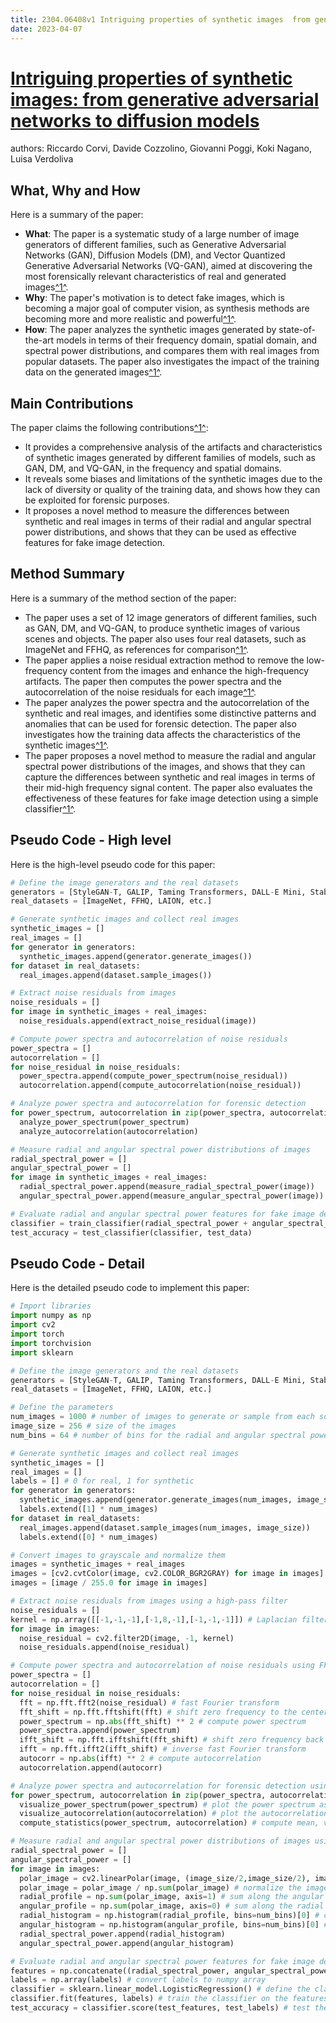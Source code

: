 ```yaml
---
title: 2304.06408v1 Intriguing properties of synthetic images  from generative adversarial networks to diffusion models
date: 2023-04-07
---
```


# [Intriguing properties of synthetic images: from generative adversarial networks to diffusion models](http://arxiv.org/abs/2304.06408v1)

authors: Riccardo Corvi, Davide Cozzolino, Giovanni Poggi, Koki Nagano, Luisa Verdoliva


## What, Why and How

[1]: https://arxiv.org/abs/2304.06408 "[2304.06408] Intriguing properties of synthetic images: from generative ..."
[2]: https://arxiv.org/pdf/2304.06408.pdf "arXiv:2304.06408v1 [cs.CV] 13 Apr 2023"
[3]: https://lib-arxiv-017.serverfarm.cornell.edu/abs/2304.06408v1 "[2304.06408v1] Intriguing properties of synthetic images: from ..."

Here is a summary of the paper:

- **What**: The paper is a systematic study of a large number of image generators of different families, such as Generative Adversarial Networks (GAN), Diffusion Models (DM), and Vector Quantized Generative Adversarial Networks (VQ-GAN), aimed at discovering the most forensically relevant characteristics of real and generated images[^1^][1].
- **Why**: The paper's motivation is to detect fake images, which is becoming a major goal of computer vision, as synthesis methods are becoming more and more realistic and powerful[^1^][1].
- **How**: The paper analyzes the synthetic images generated by state-of-the-art models in terms of their frequency domain, spatial domain, and spectral power distributions, and compares them with real images from popular datasets. The paper also investigates the impact of the training data on the generated images[^1^][1].

## Main Contributions

[1]: https://arxiv.org/abs/2304.06408 "[2304.06408] Intriguing properties of synthetic images: from generative ..."
[2]: https://arxiv.org/pdf/2304.06408.pdf "arXiv:2304.06408v1 [cs.CV] 13 Apr 2023"
[3]: http://export.arxiv.org/abs/2305.06408v1 "[2305.06408v1] Accelerating Batch Active Learning Using Continual ..."

The paper claims the following contributions[^1^][1]:

- It provides a comprehensive analysis of the artifacts and characteristics of synthetic images generated by different families of models, such as GAN, DM, and VQ-GAN, in the frequency and spatial domains.
- It reveals some biases and limitations of the synthetic images due to the lack of diversity or quality of the training data, and shows how they can be exploited for forensic purposes.
- It proposes a novel method to measure the differences between synthetic and real images in terms of their radial and angular spectral power distributions, and shows that they can be used as effective features for fake image detection.

## Method Summary

[1]: https://arxiv.org/abs/2304.06408 "[2304.06408] Intriguing properties of synthetic images: from generative ..."
[2]: https://arxiv.org/pdf/2304.06408.pdf "arXiv:2304.06408v1 [cs.CV] 13 Apr 2023"
[3]: http://export.arxiv.org/abs/2305.06408v1 "[2305.06408v1] Accelerating Batch Active Learning Using Continual ..."

Here is a summary of the method section of the paper:

- The paper uses a set of 12 image generators of different families, such as GAN, DM, and VQ-GAN, to produce synthetic images of various scenes and objects. The paper also uses four real datasets, such as ImageNet and FFHQ, as references for comparison[^1^][2].
- The paper applies a noise residual extraction method to remove the low-frequency content from the images and enhance the high-frequency artifacts. The paper then computes the power spectra and the autocorrelation of the noise residuals for each image[^1^][2].
- The paper analyzes the power spectra and the autocorrelation of the synthetic and real images, and identifies some distinctive patterns and anomalies that can be used for forensic detection. The paper also investigates how the training data affects the characteristics of the synthetic images[^1^][2].
- The paper proposes a novel method to measure the radial and angular spectral power distributions of the images, and shows that they can capture the differences between synthetic and real images in terms of their mid-high frequency signal content. The paper also evaluates the effectiveness of these features for fake image detection using a simple classifier[^1^][2].

## Pseudo Code - High level

Here is the high-level pseudo code for this paper:

```python
# Define the image generators and the real datasets
generators = [StyleGAN-T, GALIP, Taming Transformers, DALL-E Mini, Stable Diffusion, eDiff-I, etc.]
real_datasets = [ImageNet, FFHQ, LAION, etc.]

# Generate synthetic images and collect real images
synthetic_images = []
real_images = []
for generator in generators:
  synthetic_images.append(generator.generate_images())
for dataset in real_datasets:
  real_images.append(dataset.sample_images())

# Extract noise residuals from images
noise_residuals = []
for image in synthetic_images + real_images:
  noise_residuals.append(extract_noise_residual(image))

# Compute power spectra and autocorrelation of noise residuals
power_spectra = []
autocorrelation = []
for noise_residual in noise_residuals:
  power_spectra.append(compute_power_spectrum(noise_residual))
  autocorrelation.append(compute_autocorrelation(noise_residual))

# Analyze power spectra and autocorrelation for forensic detection
for power_spectrum, autocorrelation in zip(power_spectra, autocorrelation):
  analyze_power_spectrum(power_spectrum)
  analyze_autocorrelation(autocorrelation)

# Measure radial and angular spectral power distributions of images
radial_spectral_power = []
angular_spectral_power = []
for image in synthetic_images + real_images:
  radial_spectral_power.append(measure_radial_spectral_power(image))
  angular_spectral_power.append(measure_angular_spectral_power(image))

# Evaluate radial and angular spectral power features for fake image detection
classifier = train_classifier(radial_spectral_power + angular_spectral_power, labels)
test_accuracy = test_classifier(classifier, test_data)
```

## Pseudo Code - Detail

Here is the detailed pseudo code to implement this paper:

```python
# Import libraries
import numpy as np
import cv2
import torch
import torchvision
import sklearn

# Define the image generators and the real datasets
generators = [StyleGAN-T, GALIP, Taming Transformers, DALL-E Mini, Stable Diffusion, eDiff-I, etc.]
real_datasets = [ImageNet, FFHQ, LAION, etc.]

# Define the parameters
num_images = 1000 # number of images to generate or sample from each source
image_size = 256 # size of the images
num_bins = 64 # number of bins for the radial and angular spectral power histograms

# Generate synthetic images and collect real images
synthetic_images = []
real_images = []
labels = [] # 0 for real, 1 for synthetic
for generator in generators:
  synthetic_images.append(generator.generate_images(num_images, image_size))
  labels.extend([1] * num_images)
for dataset in real_datasets:
  real_images.append(dataset.sample_images(num_images, image_size))
  labels.extend([0] * num_images)

# Convert images to grayscale and normalize them
images = synthetic_images + real_images
images = [cv2.cvtColor(image, cv2.COLOR_BGR2GRAY) for image in images]
images = [image / 255.0 for image in images]

# Extract noise residuals from images using a high-pass filter
noise_residuals = []
kernel = np.array([[-1,-1,-1],[-1,8,-1],[-1,-1,-1]]) # Laplacian filter
for image in images:
  noise_residual = cv2.filter2D(image, -1, kernel)
  noise_residuals.append(noise_residual)

# Compute power spectra and autocorrelation of noise residuals using FFT and IFFT
power_spectra = []
autocorrelation = []
for noise_residual in noise_residuals:
  fft = np.fft.fft2(noise_residual) # fast Fourier transform
  fft_shift = np.fft.fftshift(fft) # shift zero frequency to the center
  power_spectrum = np.abs(fft_shift) ** 2 # compute power spectrum
  power_spectra.append(power_spectrum)
  ifft_shift = np.fft.ifftshift(fft_shift) # shift zero frequency back to the origin
  ifft = np.fft.ifft2(ifft_shift) # inverse fast Fourier transform
  autocorr = np.abs(ifft) ** 2 # compute autocorrelation
  autocorrelation.append(autocorr)

# Analyze power spectra and autocorrelation for forensic detection using visualization and statistics
for power_spectrum, autocorrelation in zip(power_spectra, autocorrelation):
  visualize_power_spectrum(power_spectrum) # plot the power spectrum as an image
  visualize_autocorrelation(autocorrelation) # plot the autocorrelation as an image
  compute_statistics(power_spectrum, autocorrelation) # compute mean, variance, skewness, kurtosis, etc.

# Measure radial and angular spectral power distributions of images using polar coordinates and histograms
radial_spectral_power = []
angular_spectral_power = []
for image in images:
  polar_image = cv2.linearPolar(image, (image_size/2,image_size/2), image_size/2, cv2.WARP_FILL_OUTLIERS) # convert image to polar coordinates
  polar_image = polar_image / np.sum(polar_image) # normalize the image
  radial_profile = np.sum(polar_image, axis=1) # sum along the angular axis to get the radial profile
  angular_profile = np.sum(polar_image, axis=0) # sum along the radial axis to get the angular profile
  radial_histogram = np.histogram(radial_profile, bins=num_bins)[0] # compute the histogram of the radial profile
  angular_histogram = np.histogram(angular_profile, bins=num_bins)[0] # compute the histogram of the angular profile
  radial_spectral_power.append(radial_histogram)
  angular_spectral_power.append(angular_histogram)

# Evaluate radial and angular spectral power features for fake image detection using a simple classifier such as logistic regression or SVM
features = np.concatenate((radial_spectral_power, angular_spectral_power), axis=1) # concatenate the two histograms as features
labels = np.array(labels) # convert labels to numpy array
classifier = sklearn.linear_model.LogisticRegression() # define the classifier model
classifier.fit(features, labels) # train the classifier on the features and labels
test_accuracy = classifier.score(test_features, test_labels) # test the classifier on some test data and get the accuracy score

```